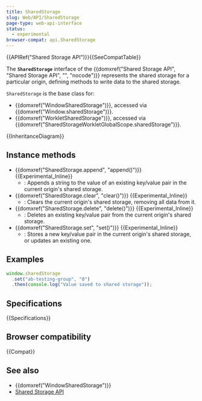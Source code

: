 ```yaml
---
title: SharedStorage
slug: Web/API/SharedStorage
page-type: web-api-interface
status:
  - experimental
browser-compat: api.SharedStorage
---
```


{{APIRef("Shared Storage API")}}{{SeeCompatTable}}

The **`SharedStorage`** interface of the {{domxref("Shared Storage API", "Shared Storage API", "", "nocode")}} represents the shared storage for a particular origin, defining methods to write data to the shared storage.

`SharedStorage` is the base class for:

- {{domxref("WindowSharedStorage")}}, accessed via {{domxref("Window.sharedStorage")}}.
- {{domxref("WorkletSharedStorage")}}, accessed via {{domxref("SharedStorageWorkletGlobalScope.sharedStorage")}}.

{{InheritanceDiagram}}

## Instance methods

- {{domxref("SharedStorage.append", "append()")}} {{Experimental_Inline}}
  - : Appends a string to the value of an existing key/value pair in the current origin's shared storage.
- {{domxref("SharedStorage.clear", "clear()")}} {{Experimental_Inline}}
  - : Clears the current origin's shared storage, removing all data from it.
- {{domxref("SharedStorage.delete", "delete()")}} {{Experimental_Inline}}
  - : Deletes an existing key/value pair from the current origin's shared storage.
- {{domxref("SharedStorage.set", "set()")}} {{Experimental_Inline}}
  - : Stores a new key/value pair in the current origin's shared storage, or updates an existing one.

## Examples

```js
window.sharedStorage
  .set("ab-testing-group", "0")
  .then(console.log("Value saved to shared storage"));
```

## Specifications

{{Specifications}}

## Browser compatibility

{{Compat}}

## See also

- {{domxref("WindowSharedStorage")}}
- [Shared Storage API](/en-US/docs/Web/API/Shared_storage_API)
